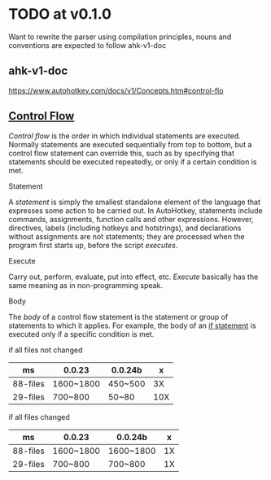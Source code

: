 # TODO at v0.1.0

Want to rewrite the parser using compilation principles, nouns and conventions are expected to follow ahk-v1-doc

## ahk-v1-doc

<https://www.autohotkey.com/docs/v1/Concepts.htm#control-flo>

## [Control Flow](https://www.autohotkey.com/docs/v1/Concepts.htm#control-flow)

_Control flow_ is the order in which individual statements are executed. Normally statements are executed sequentially from top to bottom, but a control flow statement can override this, such as by specifying that statements should be executed repeatedly, or only if a certain condition is met.

Statement

A _statement_ is simply the smallest standalone element of the language that expresses some action to be carried out. In AutoHotkey, statements include commands, assignments, function calls and other expressions. However, directives, labels (including hotkeys and hotstrings), and declarations without assignments are not statements; they are processed when the program first starts up, before the script _executes_.

Execute

Carry out, perform, evaluate, put into effect, etc. _Execute_ basically has the same meaning as in non-programming speak.

Body

The _body_ of a control flow statement is the statement or group of statements to which it applies. For example, the body of an [if statement](https://www.autohotkey.com/docs/v1/Language.htm#if-statement) is executed only if a specific condition is met.

if all files not changed

| ms       | 0.0.23    | 0.0.24b | x   |
| -------- | --------- | ------- | --- |
| 88-files | 1600~1800 | 450~500 | 3X  |
| 29-files | 700~800   | 50~80   | 10X |

if all files changed

| ms       | 0.0.23    | 0.0.24b   | x  |
| -------- | --------- | --------- | -- |
| 88-files | 1600~1800 | 1600~1800 | 1X |
| 29-files | 700~800   | 700~800   | 1X |
